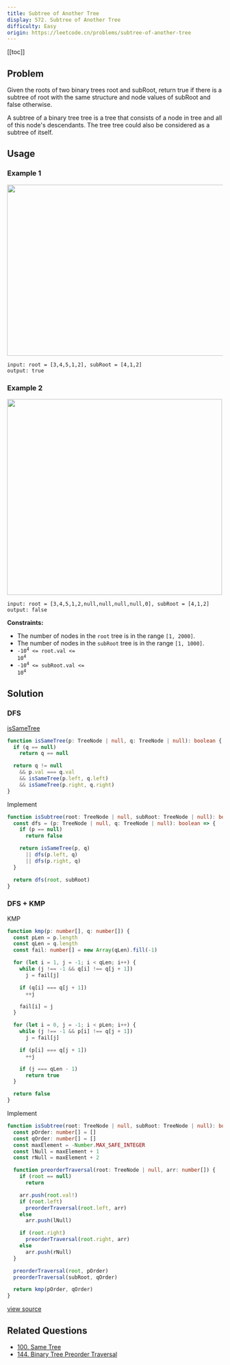 ```yaml
---
title: Subtree of Another Tree
display: 572. Subtree of Another Tree
difficulty: Easy
origin: https://leetcode.cn/problems/subtree-of-another-tree
---
```


[[toc]]

## Problem

Given the roots of two binary trees root and subRoot, return true if there is a subtree of root with the same structure and node values of subRoot and false otherwise.

A subtree of a binary tree tree is a tree that consists of a node in tree and all of this node&#39;s descendants. The tree tree could also be considered as a subtree of itself.

## Usage

### Example 1

<img alt="" src="https://assets.leetcode.com/uploads/2021/04/28/subtree1-tree.jpg" style="width: 532px; height: 400px;" />

```
input: root = [3,4,5,1,2], subRoot = [4,1,2]
output: true
```

### Example 2

<img alt="" src="https://assets.leetcode.com/uploads/2021/04/28/subtree2-tree.jpg" style="width: 502px; height: 458px;" />

```
input: root = [3,4,5,1,2,null,null,null,null,0], subRoot = [4,1,2]
output: false
```


**Constraints:**

- The number of nodes in the <code>root</code> tree is in the range <code>[1, 2000]</code>.
- The number of nodes in the <code>subRoot</code> tree is in the range <code>[1, 1000]</code>.
- <code>-10<sup>4</sup> &lt;= root.val &lt;= 10<sup>4</sup></code>
- <code>-10<sup>4</sup> &lt;= subRoot.val &lt;= 10<sup>4</sup></code>


## Solution

### DFS

[isSameTree](/structures/tree/100)

```ts
function isSameTree(p: TreeNode | null, q: TreeNode | null): boolean {
  if (q == null)
    return q == null

  return q != null
    && p.val === q.val
    && isSameTree(p.left, q.left)
    && isSameTree(p.right, q.right)
}
```

Implement

```ts
function isSubtree(root: TreeNode | null, subRoot: TreeNode | null): boolean {
  const dfs = (p: TreeNode | null, q: TreeNode | null): boolean => {
    if (p == null)
      return false

    return isSameTree(p, q)
      || dfs(p.left, q)
      || dfs(p.right, q)
  }

  return dfs(root, subRoot)
}
```

### DFS + KMP

KMP

```ts
function kmp(p: number[], q: number[]) {
  const pLen = p.length
  const qLen = q.length
  const fail: number[] = new Array(qLen).fill(-1)

  for (let i = 1, j = -1; i < qLen; i++) {
    while (j !== -1 && q[i] !== q[j + 1])
      j = fail[j]

    if (q[i] === q[j + 1])
      ++j

    fail[i] = j
  }

  for (let i = 0, j = -1; i < pLen; i++) {
    while (j !== -1 && p[i] !== q[j + 1])
      j = fail[j]

    if (p[i] === q[j + 1])
      ++j

    if (j === qLen - 1)
      return true
  }

  return false
}
```

Implement

```ts
function isSubtree(root: TreeNode | null, subRoot: TreeNode | null): boolean {
  const pOrder: number[] = []
  const qOrder: number[] = []
  const maxElement = -Number.MAX_SAFE_INTEGER
  const lNull = maxElement + 1
  const rNull = maxElement + 2

  function preorderTraversal(root: TreeNode | null, arr: number[]) {
    if (root == null)
      return

    arr.push(root.val!)
    if (root.left)
      preorderTraversal(root.left, arr)
    else
      arr.push(lNull)

    if (root.right)
      preorderTraversal(root.right, arr)
    else
      arr.push(rNull)
  }

  preorderTraversal(root, pOrder)
  preorderTraversal(subRoot, qOrder)

  return kmp(pOrder, qOrder)
}
```

[view source](https://leetcode.cn/problems/subtree-of-another-tree)

## Related Questions

- [100. Same Tree](/structures/tree/100)
- [144. Binary Tree Preorder Traversal](/structures/tree/144)
